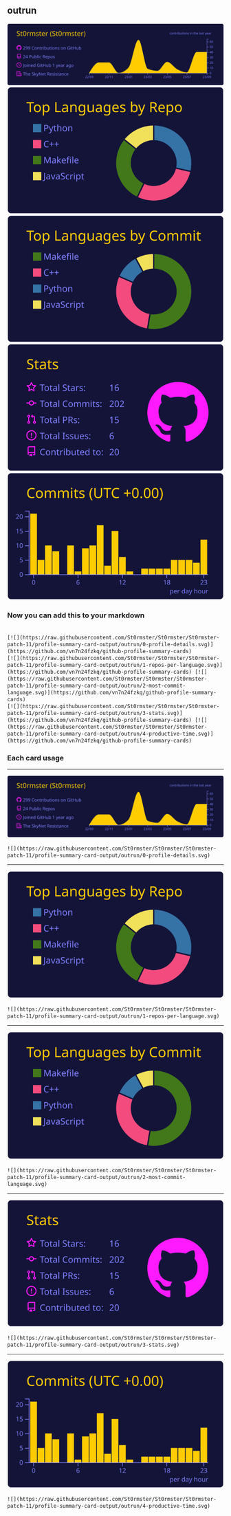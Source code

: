 ## outrun

[![](./0-profile-details.svg)](https://github.com/vn7n24fzkq/github-profile-summary-cards)
[![](./1-repos-per-language.svg)](https://github.com/vn7n24fzkq/github-profile-summary-cards) [![](./2-most-commit-language.svg)](https://github.com/vn7n24fzkq/github-profile-summary-cards)
[![](./3-stats.svg)](https://github.com/vn7n24fzkq/github-profile-summary-cards) [![](./4-productive-time.svg)](https://github.com/vn7n24fzkq/github-profile-summary-cards)
### Now you can add this to your markdown
```

[![](https://raw.githubusercontent.com/St0rmster/St0rmster/St0rmster-patch-11/profile-summary-card-output/outrun/0-profile-details.svg)](https://github.com/vn7n24fzkq/github-profile-summary-cards)
[![](https://raw.githubusercontent.com/St0rmster/St0rmster/St0rmster-patch-11/profile-summary-card-output/outrun/1-repos-per-language.svg)](https://github.com/vn7n24fzkq/github-profile-summary-cards) [![](https://raw.githubusercontent.com/St0rmster/St0rmster/St0rmster-patch-11/profile-summary-card-output/outrun/2-most-commit-language.svg)](https://github.com/vn7n24fzkq/github-profile-summary-cards)
[![](https://raw.githubusercontent.com/St0rmster/St0rmster/St0rmster-patch-11/profile-summary-card-output/outrun/3-stats.svg)](https://github.com/vn7n24fzkq/github-profile-summary-cards) [![](https://raw.githubusercontent.com/St0rmster/St0rmster/St0rmster-patch-11/profile-summary-card-output/outrun/4-productive-time.svg)](https://github.com/vn7n24fzkq/github-profile-summary-cards)

```

### Each card usage
---

![](./0-profile-details.svg)

```
![](https://raw.githubusercontent.com/St0rmster/St0rmster/St0rmster-patch-11/profile-summary-card-output/outrun/0-profile-details.svg)
```

    

---

![](./1-repos-per-language.svg)

```
![](https://raw.githubusercontent.com/St0rmster/St0rmster/St0rmster-patch-11/profile-summary-card-output/outrun/1-repos-per-language.svg)
```

    

---

![](./2-most-commit-language.svg)

```
![](https://raw.githubusercontent.com/St0rmster/St0rmster/St0rmster-patch-11/profile-summary-card-output/outrun/2-most-commit-language.svg)
```

    

---

![](./3-stats.svg)

```
![](https://raw.githubusercontent.com/St0rmster/St0rmster/St0rmster-patch-11/profile-summary-card-output/outrun/3-stats.svg)
```

    

---

![](./4-productive-time.svg)

```
![](https://raw.githubusercontent.com/St0rmster/St0rmster/St0rmster-patch-11/profile-summary-card-output/outrun/4-productive-time.svg)
```

    
